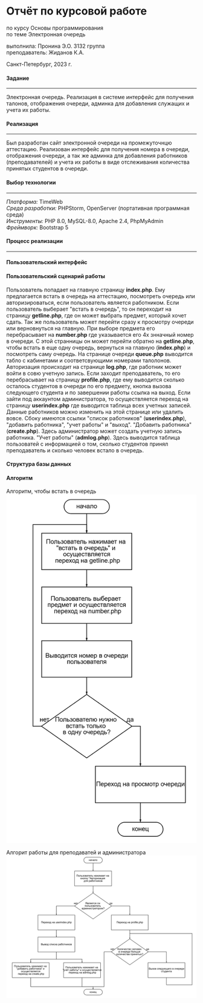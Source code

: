 Отчёт по курсовой работе
========================
по курсу Основы программирования  
по теме Электронная очередь

выполнила: Пронина Э.О. 3132 группа  
преподаватель: Жиданов К.А.

Санкт-Петербург, 2023 г. 

#### Задание
------------------------
Электронная очередь. Реализация в системе интерфейс для получения талонов, отображения очереди, админка для добавления служащих и учета их работы.

#### Реализация
------------------------
Был разработан сайт электронной очереди на промежуточнцю аттестацию. Реализован интерфейс для получения номера в очереди, отображения очереди, а так же админка для добавления работников (преподавателей) и учета их работы в виде отслеживания количества принятых студентов в очереди.

#### Выбор технологии
------------------------
*Платформа:* TimeWeb  
*Среда разработки:* PHPStorm, OpenServer (портативная программная среда)  
*Инструменты:* PHP 8.0, MySQL-8.0, Apache 2.4, PhpMyAdmin  
*Фреймворк:* Bootstrap 5  

#### Процесс реализации
------------------------
#### Пользовательский интерфейс



#### Пользовательский сценарий работы

Пользователь попадает на главную страницу **index.php**.
Ему предлагается встать в очередь на аттестацию, посмотреть очередь или авторизироваться, если пользователь является работником.
Если пользователь выберает "встать в очередь", то он переходит на страницу **getline.php**, где он может выбрать предмет, который хочет сдать. Так же пользователь может перейти сразу к просмотру очереди или верновнуться на главную.
При выборе предмета его перебрасывает на **number.php** где указывается его 4х знначный номер в очереди. С этой странницы он может перейти обратно на **getline.php**, чтобы встать в еще одну очередь, вернуться на главную (**index.php**) и посмотреть саму очередь.
На странице очереди **queue.php** выводится табло с кабинетами и соответсвующими номерами талолонов.
Авторизация происходит на странице **log.php**, где работник может войти в совю учетную запись.
Если заходит преподаватель, то его перебрасывает на страницу **profile.php**, где ему выводится сколько осталось студентов в очереди по его предмету, кнопка вызова следующего студента и по завершении работы ссылка на выход.
Если зайти под аккаунтом администратора, то осуществляется переход на страницу **userindex.php** где выводится таблица всех учетных записей. Данные работников можно изменить на этой странице или удалить вовсе.
Сбоку имеются ссылки "список работников" (**userindex.php**), "добавить работника", "учет работы" и "выход".
"Добавить работника" (**create.php**). Здесь администратор может создать учетную запись работника.
"Учет работы" (**admlog.php**). Здесь выводится таблица пользоватей с информацией о том, сколько студентов принял преподаватель и сколько человек встало в очередь.


#### Структура базы данных




#### Алгоритм

Алгоритм, чтобы встать в очередь
![студенты](https://github.com/prelinory/course-work/blob/main/img/algst.png)

Алгорит работы для преподаватей и администратора
![преподаватели](https://github.com/prelinory/course-work/blob/main/img/algteacher.png)

